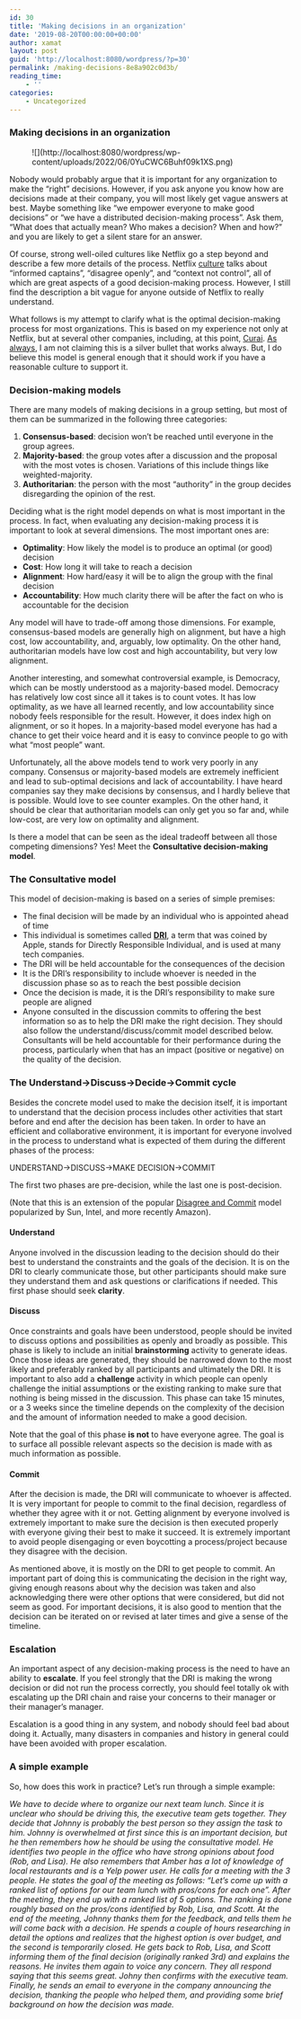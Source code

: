 ```yaml
---
id: 30
title: 'Making decisions in an organization'
date: '2019-08-20T00:00:00+00:00'
author: xamat
layout: post
guid: 'http://localhost:8080/wordpress/?p=30'
permalink: /making-decisions-8e8a902c0d3b/
reading_time:
    - ''
categories:
    - Uncategorized
---
```


### Making decisions in an organization

<figure>![](http://localhost:8080/wordpress/wp-content/uploads/2022/06/0YuCWC6Buhf09k1XS.png)<figcaption></figcaption></figure>Nobody would probably argue that it is important for any organization to make the “right” decisions. However, if you ask anyone you know how are decisions made at their company, you will most likely get vague answers at best. Maybe something like “we empower everyone to make good decisions” or “we have a distributed decision-making process”. Ask them, “What does that actually mean? Who makes a decision? When and how?” and you are likely to get a silent stare for an answer.

Of course, strong well-oiled cultures like Netflix go a step beyond and describe a few more details of the process. Netflix [culture](https://jobs.netflix.com/culture) talks about “informed captains”, “disagree openly”, and “context not control”, all of which are great aspects of a good decision-making process. However, I still find the description a bit vague for anyone outside of Netflix to really understand.

What follows is my attempt to clarify what is the optimal decision-making process for most organizations. This is based on my experience not only at Netflix, but at several other companies, including, at this point, [Curai](https://www.curai.com). [As always](https://towardsdatascience.com/cultural-overfitting-and-underfitting-or-why-the-netflix-culture-wont-work-in-your-company-af2a62e41288), I am not claiming this is a silver bullet that works always. But, I do believe this model is general enough that it should work if you have a reasonable culture to support it.

### Decision-making models

There are many models of making decisions in a group setting, but most of them can be summarized in the following three categories:

1. **Consensus-based**: decision won’t be reached until everyone in the group agrees.
2. **Majority-based**: the group votes after a discussion and the proposal with the most votes is chosen. Variations of this include things like weighted-majority.
3. **Authoritarian**: the person with the most “authority” in the group decides disregarding the opinion of the rest.

Deciding what is the right model depends on what is most important in the process. In fact, when evaluating any decision-making process it is important to look at several dimensions. The most important ones are:

- **Optimality**: How likely the model is to produce an optimal (or good) decision
- **Cost**: How long it will take to reach a decision
- **Alignment**: How hard/easy it will be to align the group with the final decision
- **Accountability**: How much clarity there will be after the fact on who is accountable for the decision

Any model will have to trade-off among those dimensions. For example, consensus-based models are generally high on alignment, but have a high cost, low accountability, and, arguably, low optimality. On the other hand, authoritarian models have low cost and high accountability, but very low alignment.

Another interesting, and somewhat controversial example, is Democracy, which can be mostly understood as a majority-based model. Democracy has relatively low cost since all it takes is to count votes. It has low optimality, as we have all learned recently, and low accountability since nobody feels responsible for the result. However, it does index high on alignment, or so it hopes. In a majority-based model everyone has had a chance to get their voice heard and it is easy to convince people to go with what “most people” want.

Unfortunately, all the above models tend to work very poorly in any company. Consensus or majority-based models are extremely inefficient and lead to sub-optimal decisions and lack of accountability. I have heard companies say they make decisions by consensus, and I hardly believe that is possible. Would love to see counter examples. On the other hand, it should be clear that authoritarian models can only get you so far and, while low-cost, are very low on optimality and alignment.

Is there a model that can be seen as the ideal tradeoff between all those competing dimensions? Yes! Meet the **Consultative decision-making model**.

### The Consultative model

This model of decision-making is based on a series of simple premises:

- The final decision will be made by an individual who is appointed ahead of time
- This individual is sometimes called [**DRI**](https://about.gitlab.com/handbook/people-operations/directly-responsible-individuals/#targetText=Apple%20coined%20the%20term%20%22directly,or%20failure%29%20of%20that%20project.), a term that was coined by Apple, stands for Directly Responsible Individual, and is used at many tech companies.
- The DRI will be held accountable for the consequences of the decision
- It is the DRI’s responsibility to include whoever is needed in the discussion phase so as to reach the best possible decision
- Once the decision is made, it is the DRI’s responsibility to make sure people are aligned
- Anyone consulted in the discussion commits to offering the best information so as to help the DRI make the right decision. They should also follow the understand/discuss/commit model described below. Consultants will be held accountable for their performance during the process, particularly when that has an impact (positive or negative) on the quality of the decision.

### The Understand-&gt;Discuss-&gt;Decide-&gt;Commit cycle

Besides the concrete model used to make the decision itself, it is important to understand that the decision process includes other activities that start before and end after the decision has been taken. In order to have an efficient and collaborative environment, it is important for everyone involved in the process to understand what is expected of them during the different phases of the process:

UNDERSTAND-&gt;DISCUSS-&gt;MAKE DECISION-&gt;COMMIT

The first two phases are pre-decision, while the last one is post-decision.

(Note that this is an extension of the popular [Disagree and Commit](https://en.wikipedia.org/wiki/Disagree_and_commit) model popularized by Sun, Intel, and more recently Amazon).

#### Understand

Anyone involved in the discussion leading to the decision should do their best to understand the constraints and the goals of the decision. It is on the DRI to clearly communicate those, but other participants should make sure they understand them and ask questions or clarifications if needed. This first phase should seek **clarity**.

#### Discuss

Once constraints and goals have been understood, people should be invited to discuss options and possibilities as openly and broadly as possible. This phase is likely to include an initial **brainstorming** activity to generate ideas. Once those ideas are generated, they should be narrowed down to the most likely and preferably ranked by all participants and ultimately the DRI. It is important to also add a **challenge** activity in which people can openly challenge the initial assumptions or the existing ranking to make sure that nothing is being missed in the discussion. This phase can take 15 minutes, or a 3 weeks since the timeline depends on the complexity of the decision and the amount of information needed to make a good decision.

Note that the goal of this phase **is not** to have everyone agree. The goal is to surface all possible relevant aspects so the decision is made with as much information as possible.

#### Commit

After the decision is made, the DRI will communicate to whoever is affected. It is very important for people to commit to the final decision, regardless of whether they agree with it or not. Getting alignment by everyone involved is extremely important to make sure the decision is then executed properly with everyone giving their best to make it succeed. It is extremely important to avoid people disengaging or even boycotting a process/project because they disagree with the decision.

As mentioned above, it is mostly on the DRI to get people to commit. An important part of doing this is communicating the decision in the right way, giving enough reasons about why the decision was taken and also acknowledging there were other options that were considered, but did not seem as good. For important decisions, it is also good to mention that the decision can be iterated on or revised at later times and give a sense of the timeline.

### Escalation

An important aspect of any decision-making process is the need to have an ability to **escalate**. If you feel strongly that the DRI is making the wrong decision or did not run the process correctly, you should feel totally ok with escalating up the DRI chain and raise your concerns to their manager or their manager’s manager.

Escalation is a good thing in any system, and nobody should feel bad about doing it. Actually, many disasters in companies and history in general could have been avoided with proper escalation.

### A simple example

So, how does this work in practice? Let’s run through a simple example:

*We have to decide where to organize our next team lunch. Since it is unclear who should be driving this, the executive team gets together. They decide that Johnny is probably the best person so they assign the task to him. Johnny is overwhelmed at first since this is an important decision, but he then remembers how he should be using the consultative model. He identifies two people in the office who have strong opinions about food (Rob, and Lisa). He also remembers that Amber has a lot of knowledge of local restaurants and is a Yelp power user. He calls for a meeting with the 3 people. He states the goal of the meeting as follows: “Let’s come up with a ranked list of options for our team lunch with pros/cons for each one”. After the meeting, they end up with a ranked list of 5 options. The ranking is done roughly based on the pros/cons identified by Rob, Lisa, and Scott. At the end of the meeting, Johnny thanks them for the feedback, and tells them he will come back with a decision. He spends a couple of hours researching in detail the options and realizes that the highest option is over budget, and the second is temporarily closed. He gets back to Rob, Lisa, and Scott informing them of the final decision (originally ranked 3rd) and explains the reasons. He invites them again to voice any concern. They all respond saying that this seems great. Johny then confirms with the executive team. Finally, he sends an email to everyone in the company announcing the decision, thanking the people who helped them, and providing some brief background on how the decision was made.*